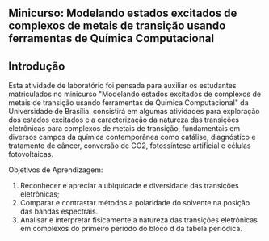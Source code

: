 ## Minicurso: Modelando estados excitados de complexos de metais de transição usando ferramentas de Química Computacional
## Introdução 
Esta atividade de laboratório foi pensada para auxiliar os estudantes matriculados no minicurso "Modelando estados excitados de complexos de metais de transição usando ferramentas de Química Computacional" da Universidade de Brasília. consistirá em algumas atividades para exploração dos estados excitados e a caracterização da natureza das transições eletrônicas para complexos de metais de transição, fundamentais em diversos campos da química contemporânea como catálise, diagnóstico e tratamento de câncer, conversão de CO2, fotossíntese artificial e células fotovoltaicas.

Objetivos de Aprendizagem:
1. Reconhecer e apreciar a ubiquidade e diversidade das transições eletrônicas;
2. Comparar e contrastar métodos a polaridade do solvente na posição das bandas espectrais.
3. Analisar e interpretar fisicamente a natureza das transições eletrônicas em complexos do primeiro período do bloco d da tabela periódica.
